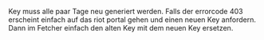 Key muss alle paar Tage neu generiert werden.
Falls der errorcode 403 erscheint einfach auf das riot portal gehen und einen neuen Key anfordern.
Dann im Fetcher einfach den alten Key mit dem neuen Key ersetzen.
